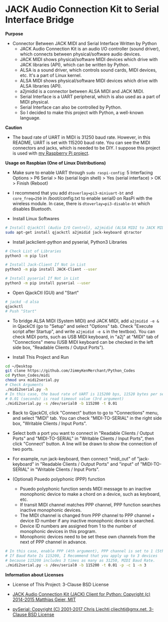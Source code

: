# JACK Audio Connection Kit to Serial Interface Bridge

**Purpose**

* Connector Between JACK MIDI and Serial Interface Written by Python
	* JACK Audio Connection Kit is an audio I/O controller (sound driver), which connects between physical/software audio devices.
	* JACK MIDI shows physical/software MIDI devices which drive with JACK libraries (API), which can be written by Python.
	* ALSA is a sound driver, which controls sound cards, MIDI devices, etc. It's a part of Linux kernel.
	* ALSA MIDI shows physical/software MIDI devices which drive with ALSA libraries (API).
	* a2jmidid is a connector between ALSA MIDI and JACK MIDI.
	* Serial Interface is a UART peripheral, which is also used as a part of MIDI physical.
	* Serial Interface can also be controlled by Python.
	* So I decided to make this project with Python, a well-known language.

**Caution**

* The baud rate of UART in MIDI is 31250 baud rate. However, in this README, UART is set with 115200 baud rate. You can see the MIDI connectors and jacks, which is needed to be DIY. I suppose this project is used with [my Raspberry Pi project](https://github.com/JimmyKenMerchant/RaspberryPi).

**Usage on Raspbian (One of Linux Distributions)**

* Make sure to enable UART through `sudo raspi-config`: 5 Interfacing Options > P6 Serial > No (serial login shell) > Yes (serial interface) > OK > Finish (Reboot)

* I recommend that you add `dtoverlay=pi3-miniuart-bt` and `core_freq=250` in /boot/config.txt to enable serial0 on RasPi with the wireless module. In case, there is `dtoverlay=pi3-disable-bt` which disables Bluetooth.

* Install Linux Softwares

```bash
# Install QjackCtl (Audio I/O Control), a2jmidid (ALSA MIDI to JACK MIDI Bridege), jack-keyboard (Software Keyboard), Qtractor (MIDI Sequencer)
sudo apt-get install qjackctl a2jmidid jack-keyboard qtractor
```

* Install jackclient-python and pyserial, Python3 Libraries

```bash
# Check List of Libraries
python3 -m pip list

# Install Jack-Client If Not in List
python3 -m pip install JACK-Client --user

# Install pyserial If Not in List
python3 -m pip install pyserial --user
```

* Open QjackCtl (GUI) and "Start"

```bash
# jackd -d alsa
qjackctl
# Push "Start"
```

* To bridge ALSA MIDI (System MIDI) and JACK MIDI, add `a2jmidid -e &` in QjackCtl (go to "Setup" and select "Options" tab. Check "Execute script after Startup", and write `a2jmidid -e &` in the textbox). You can check MIDI ports, such as USB MIDI keyboard, in "a2j" at "MIDI" tab of "Connections" menu (USB MIDI keyboard can be checked in the left side box, "Readable Clients / Output Ports").

* Install This Project and Run

```bash
cd ~/Desktop
git clone https://github.com/JimmyKenMerchant/Python_Codes
cd Python_Codes/midi
chmod u+x midi2serial.py
# Check Arguments
./midi2serial.py -h
# In this case, the baud rate of UART is 115200 bps, 11520 bytes per second; UART needs 2 bits for start and stop bits.
# 0.01 (seconds) is read timeout value (3rd argument)
./midi2serial.py -s /dev/serial0 -b 115200 -t 0.01
```

* Back to QjackCtl, click "Connect" button to go to "Connections" menu, and select "MIDI" tab. You can check "MIDI-TO-SERIAL" in the right side box, "Writable Clients / Input Ports".

* Select both a port you want to connect in "Readable Clients / Output Ports" and "MIDI-TO-SERIAL" in "Writable Clients / Input Ports", then click "Connect" button. A line will be drawn to show the connection of two ports.

* For example, run jack-keyboard, then connect "midi_out" of "jack-keyboard" in "Readable Clients / Output Ports" and "input" of "MIDI-TO-SERIAL" in "Writable Clients / Input Ports".

* (Optional) Psuedo polyphonic (PPP) function
	* Psuedo polyphonic function sends MIDI message to an inactive monophonic device to make a chord on a device, such as keyboard, etc.
	* If transit MIDI channel matches PPP channel, PPP function searches inactive monophonic devices.
	* The MIDI channel is changed from PPP channel to PPP channel + device ID number if any inactive monophonic device is searched.
	* Device ID numbers are assigned from 1 to the number of monophonic devices in this program.
	* Monophonic devices need to be set these own channels from the next of PPP channel in advance.

```bash
# In this case, enable PPP (4th argument), PPP channel is set to 1 (5th argument), and the number of monophonic devices is 3 (6th argument).
# If Baud Rate Is 115200, I Recommend that you apply up to 3 devices
# because 115200 includes 3 times as many as 31250, MIDI Baud Rate.
./midi2serial.py -s /dev/serial0 -b 115200 -t 0.01 -p -c 1 -n 3
```

**Information about Licenses**

* License of This Project: 3-Clause BSD License

* [JACK Audio Connection Kit (JACK) Client for Python: Copyright (c) 2014-2015 Matthias Geier, MIT](https://jackclient-python.readthedocs.io)

* [pySerial: Copyright (C) 2001-2017 Chris Liechti <cliechti@gmx.net>, 3-Clause BSD License](https://pythonhosted.org/pyserial/)
